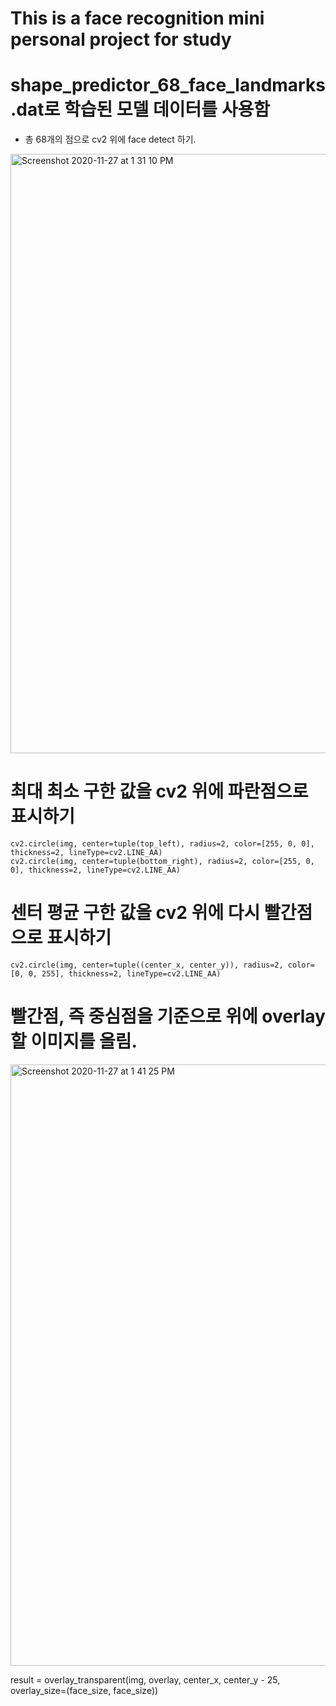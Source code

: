# This is a face recognition mini personal project for study





# shape_predictor_68_face_landmarks.dat로 학습된 모델 데이터를 사용함 

- 총 68개의 점으로 cv2 위에 face detect 하기. 

<img width="959" alt="Screenshot 2020-11-27 at 1 31 10 PM" src="https://user-images.githubusercontent.com/66229916/100411389-fa81f700-30b4-11eb-9c49-c5964b737c3b.png">




# 최대 최소 구한 값을 cv2 위에 파란점으로 표시하기

    cv2.circle(img, center=tuple(top_left), radius=2, color=[255, 0, 0], thickness=2, lineType=cv2.LINE_AA)
    cv2.circle(img, center=tuple(bottom_right), radius=2, color=[255, 0, 0], thickness=2, lineType=cv2.LINE_AA)


# 센터 평균 구한 값을 cv2 위에 다시 빨간점으로 표시하기
    cv2.circle(img, center=tuple((center_x, center_y)), radius=2, color=[0, 0, 255], thickness=2, lineType=cv2.LINE_AA)
    
    
    
# 빨간점, 즉 중심점을 기준으로 위에 overlay 할 이미지를 올림. 
<img width="962" alt="Screenshot 2020-11-27 at 1 41 25 PM" src="https://user-images.githubusercontent.com/66229916/100411887-4f723d00-30b6-11eb-9438-476870680f3f.png">


result = overlay_transparent(img, overlay, center_x, center_y - 25, overlay_size=(face_size, face_size))

